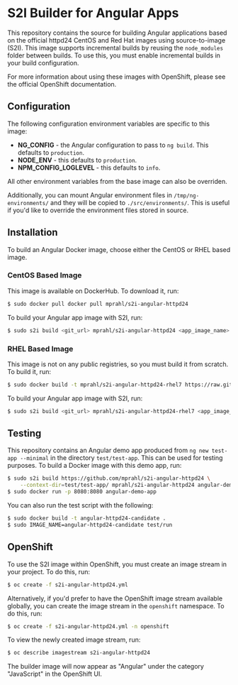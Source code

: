 
# S2I Builder for Angular Apps

This repository contains the source for building Angular applications based on
the official httpd24 CentOS and Red Hat images using source-to-image (S2I).
This image supports incremental builds by reusing the `node_modules` folder
between builds. To use this, you must enable incremental builds in your build
configuration.

For more information about using these images with OpenShift, please see the
official OpenShift documentation.

## Configuration

The following configuration environment variables are specific to this image:

* **NG_CONFIG** - the Angular configuration to pass to `ng build`. This
    defaults to `production`.
* **NODE_ENV** - this defaults to `production`.
* **NPM_CONFIG_LOGLEVEL** - this defaults to `info`.

All other environment variables from the base image can also be overriden.

Additionally, you can mount Angular environment files in `/tmp/ng-environments/`
and they will be copied to `./src/environments/`. This is useful if you'd like
to override the environment files stored in source.

## Installation

To build an Angular Docker image, choose either the CentOS or RHEL based image.

### CentOS Based Image

This image is available on DockerHub. To download it, run:

```bash
$ sudo docker pull docker pull mprahl/s2i-angular-httpd24
```

To build your Angular app image with S2I, run:

```bash
$ sudo s2i build <git_url> mprahl/s2i-angular-httpd24 <app_image_name>
```

### RHEL Based Image

This image is not on any public registries, so you must build it from scratch.
To build it, run:

```bash
$ sudo docker build -t mprahl/s2i-angular-httpd24-rhel7 https://raw.githubusercontent.com/mprahl/s2i-angular-httpd24/master/Dockerfile.rhel7
```

To build your Angular app image with S2I, run:

```bash
$ sudo s2i build <git_url> mprahl/s2i-angular-httpd24-rhel7 <app_image_name>
```

## Testing

This repository contains an Angular demo app produced from
`ng new test-app --minimal` in the directory `test/test-app`. This can be used
for testing purposes. To build a Docker image with this demo app, run:

```bash
$ sudo s2i build https://github.com/mprahl/s2i-angular-httpd24 \
    --context-dir=test/test-app/ mprahl/s2i-angular-httpd24 angular-demo-app
$ sudo docker run -p 8080:8080 angular-demo-app
```

You can also run the test script with the following:
```bash
$ sudo docker build -t angular-httpd24-candidate .
$ sudo IMAGE_NAME=angular-httpd24-candidate test/run
```

## OpenShift

To use the S2I image within OpenShift, you must create an image stream
in your project. To do this, run:

```bash
$ oc create -f s2i-angular-httpd24.yml
```

Alternatively, if you'd prefer to have the OpenShift image stream available
globally, you can create the image stream in the `openshift` namespace. To do
this, run:

```bash
$ oc create -f s2i-angular-httpd24.yml -n openshift
```

To view the newly created image stream, run:

```bash
$ oc describe imagestream s2i-angular-httpd24
```

The builder image will now appear as "Angular" under the category "JavaScript"
in the OpenShift UI.
